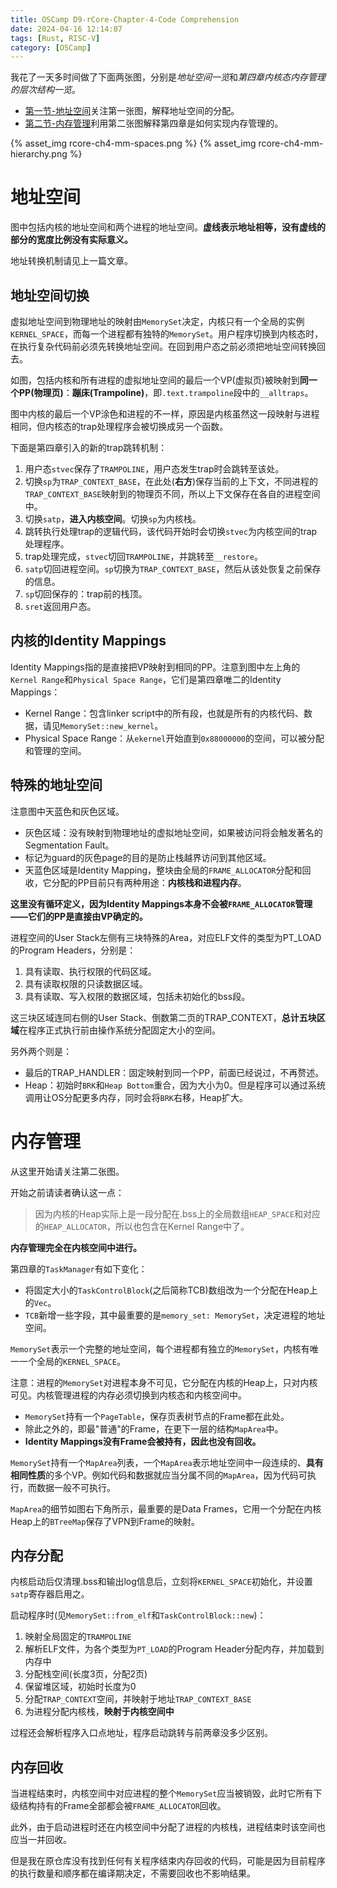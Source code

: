 ```yaml
---
title: OSCamp D9-rCore-Chapter-4-Code Comprehension
date: 2024-04-16 12:14:07
tags: [Rust, RISC-V]
category: [OSCamp]
---
```


我花了一天多时间做了下面两张图，分别是*地址空间一览*和*第四章内核态内存管理的层次结构一览*。

* [第一节-地址空间](#地址空间)关注第一张图，解释地址空间的分配。
* [第二节-内存管理](#内存管理)利用第二张图解释第四章是如何实现内存管理的。


{% asset_img rcore-ch4-mm-spaces.png %}
{% asset_img rcore-ch4-mm-hierarchy.png %}

# 地址空间
图中包括内核的地址空间和两个进程的地址空间。**虚线表示地址相等，没有虚线的部分的宽度比例没有实际意义。**

地址转换机制请见上一篇文章。


## 地址空间切换
虚拟地址空间到物理地址的映射由`MemorySet`决定，内核只有一个全局的实例`KERNEL_SPACE`，而每一个进程都有独特的`MemorySet`。用户程序切换到内核态时，在执行复杂代码前必须先转换地址空间。在回到用户态之前必须把地址空间转换回去。

如图，包括内核和所有进程的虚拟地址空间的最后一个VP(虚拟页)被映射到**同一个PP(物理页)**：**蹦床(Trampoline)**，即`.text.trampoline`段中的`__alltraps`。

图中内核的最后一个VP涂色和进程的不一样，原因是内核虽然这一段映射与进程相同，但内核态的trap处理程序会被切换成另一个函数。

下面是第四章引入的新的trap跳转机制：

1. 用户态`stvec`保存了`TRAMPOLINE`，用户态发生trap时会跳转至该处。
2. 切换`sp`为`TRAP_CONTEXT_BASE`，在此处(**右方**)保存当前的上下文，不同进程的`TRAP_CONTEXT_BASE`映射到的物理页不同，所以上下文保存在各自的进程空间中。
3. 切换`satp`，**进入内核空间**。切换`sp`为内核栈。
4. 跳转执行处理trap的逻辑代码，该代码开始时会切换`stvec`为内核空间的trap处理程序。
5. trap处理完成，`stvec`切回`TRAMPOLINE`，并跳转至`__restore`。
6. `satp`切回进程空间。`sp`切换为`TRAP_CONTEXT_BASE`，然后从该处恢复之前保存的信息。
7. `sp`切回保存的：trap前的栈顶。
8. `sret`返回用户态。

## 内核的Identity Mappings
Identity Mappings指的是直接把VP映射到相同的PP。注意到图中左上角的`Kernel Range`和`Physical Space Range`，它们是第四章唯二的Identity Mappings：
* Kernel Range：包含linker script中的所有段，也就是所有的内核代码、数据，请见`MemorySet::new_kernel`。
* Physical Space Range：从`ekernel`开始直到`0x88000000`的空间，可以被分配和管理的空间。


## 特殊的地址空间
注意图中天蓝色和灰色区域。

* 灰色区域：没有映射到物理地址的虚拟地址空间，如果被访问将会触发著名的Segmentation Fault。
* 标记为guard的灰色page的目的是防止栈越界访问到其他区域。
* 天蓝色区域是Identity Mapping，整块由全局的`FRAME_ALLOCATOR`分配和回收，它分配的PP目前只有两种用途：**内核栈和进程内存**。

**这里没有循环定义，因为Identity Mappings本身不会被`FRAME_ALLOCATOR`管理——它们的PP是直接由VP确定的。**

进程空间的User Stack左侧有三块特殊的Area，对应ELF文件的类型为PT_LOAD的Program Headers，分别是：
1. 具有读取、执行权限的代码区域。
2. 具有读取权限的只读数据区域。
3. 具有读取、写入权限的数据区域，包括未初始化的bss段。

这三块区域连同右侧的User Stack、倒数第二页的TRAP_CONTEXT，**总计五块区域**在程序正式执行前由操作系统分配固定大小的空间。

另外两个则是：

* 最后的TRAP_HANDLER：固定映射到同一个PP，前面已经说过，不再赘述。
* Heap：初始时`BRK`和`Heap Bottom`重合，因为大小为0。但是程序可以通过系统调用让OS分配更多内存，同时会将`BRK`右移，Heap扩大。

# 内存管理
从这里开始请关注第二张图。

开始之前请读者确认这一点：
> 因为内核的Heap实际上是一段分配在.bss上的全局数组`HEAP_SPACE`和对应的`HEAP_ALLOCATOR`，所以也包含在Kernel Range中了。

**内存管理完全在内核空间中进行。**

第四章的`TaskManager`有如下变化：
* 将固定大小的`TaskControlBlock`(之后简称TCB)数组改为一个分配在Heap上的`Vec`。
* `TCB`新增一些字段，其中最重要的是`memory_set: MemorySet`，决定进程的地址空间。

`MemorySet`表示一个完整的地址空间，每个进程都有独立的`MemorySet`，内核有唯一一个全局的`KERNEL_SPACE`。

注意：进程的`MemorySet`对进程本身不可见，它分配在内核的Heap上，只对内核可见。内核管理进程的内存必须切换到内核态和内核空间中。

* `MemorySet`持有一个`PageTable`，保存页表树节点的Frame都在此处。
* 除此之外的，即最"普通"的Frame，在更下一层的结构`MapArea`中。
* **Identity Mappings没有Frame会被持有，因此也没有回收。**

`MemorySet`持有一个`MapArea`列表，一个`MapArea`表示地址空间中一段连续的、**具有相同性质**的多个VP。例如代码和数据就应当分属不同的`MapArea`，因为代码可执行，而数据一般不可执行。

`MapArea`的细节如图右下角所示，最重要的是Data Frames，它用一个分配在内核Heap上的`BTreeMap`保存了VPN到Frame的映射。

## 内存分配
内核启动后仅清理.bss和输出log信息后，立刻将`KERNEL_SPACE`初始化，并设置`satp`寄存器启用之。

启动程序时(见`MemorySet::from_elf`和`TaskControlBlock::new`)：
1. 映射全局固定的`TRAMPOLINE`
2. 解析ELF文件，为各个类型为`PT_LOAD`的Program Header分配内存，并加载到内存中
3. 分配栈空间(长度3页，分配2页)
4. 保留堆区域，初始时长度为0
5. 分配`TRAP_CONTEXT`空间，并映射于地址`TRAP_CONTEXT_BASE`
6. 为进程分配内核栈，**映射于内核空间中**

过程还会解析程序入口点地址，程序启动跳转与前两章没多少区别。

## 内存回收
当进程结束时，内核空间中对应进程的整个`MemorySet`应当被销毁，此时它所有下级结构持有的Frame全部都会被`FRAME_ALLOCATOR`回收。

此外，由于启动进程时还在内核空间中分配了进程的内核栈，进程结束时该空间也应当一并回收。

但是我在原仓库没有找到任何有关程序结束内存回收的代码，可能是因为目前程序的执行数量和顺序都在编译期决定，不需要回收也不影响结果。